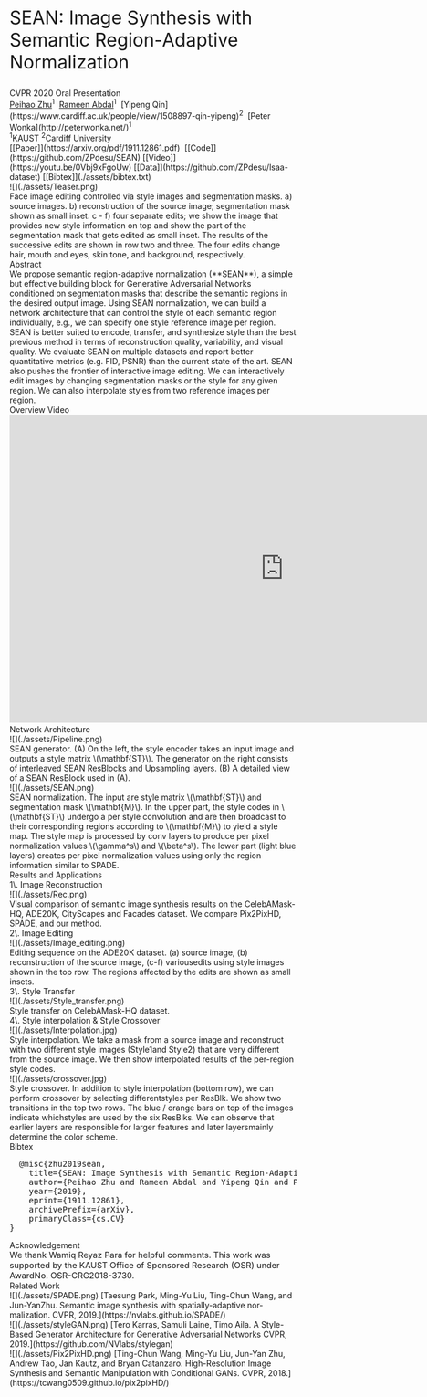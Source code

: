 <div class="container">

<div class="title" style="margin: 20pt auto;font-size: 24pt;">SEAN: Image Synthesis with Semantic Region-Adaptive Normalization</div>

<div class="oral">CVPR 2020 Oral Presentation</div>

<div class="author"><a href="" target="_blank">Peihao Zhu</a><sup>1</sup>  <a href="" target="_blank">Rameen Abdal</a><sup>1</sup>  [Yipeng Qin](https://www.cardiff.ac.uk/people/view/1508897-qin-yipeng)<sup>2</sup>  [Peter Wonka](http://peterwonka.net/)<sup>1</sup> </div>

<div class="institution"><sup>1</sup>KAUST  
<sup>2</sup>Cardiff University</div>

<div class="link">[[Paper]](https://arxiv.org/pdf/1911.12861.pdf)  [[Code]](https://github.com/ZPdesu/SEAN) [[Video]](https://youtu.be/0Vbj9xFgoUw) [[Data]](https://github.com/ZPdesu/lsaa-dataset) [[Bibtex]](./assets/bibtex.txt)</div>

<div class="teaser">![](./assets/Teaser.png)</div>

<div class="body">Face image editing controlled via style images and segmentation masks. a) source images. b) reconstruction of the source image; segmentation mask shown as small inset. c - f) four separate edits; we show the image that provides new style information on top and show the part of the segmentation mask that gets edited as small inset. The results of the successive edits are shown in row two and three. The four edits change hair, mouth and eyes, skin tone, and background, respectively.</div>

</div>

<div class="container">

<div class="title">Abstract</div>

<div class="body">We propose semantic region-adaptive normalization (**SEAN**), a simple but effective building block for Generative Adversarial Networks conditioned on segmentation masks that describe the semantic regions in the desired output image. Using SEAN normalization, we can build a network architecture that can control the style of each semantic region individually, e.g., we can specify one style reference image per region. SEAN is better suited to encode, transfer, and synthesize style than the best previous method in terms of reconstruction quality, variability, and visual quality. We evaluate SEAN on multiple datasets and report better quantitative metrics (e.g. FID, PSNR) than the current state of the art. SEAN also pushes the frontier of interactive image editing. We can interactively edit images by changing segmentation masks or the style for any given region. We can also interpolate styles from two reference images per region.</div>

</div>

<div class="container">

<div class="title">Overview Video</div>

<div style="text-align: center;"><iframe width="960" height="540" src="https://www.youtube.com/embed/0Vbj9xFgoUw" frameborder="0" allow="accelerometer; autoplay; encrypted-media; gyroscope; picture-in-picture" allowfullscreen=""></iframe></div>

</div>

<div class="container">

<div class="title">Network Architecture</div>

<div class="teaser">![](./assets/Pipeline.png)</div>

<div class="body">SEAN generator. (A) On the left, the style encoder takes an input image and outputs a style matrix \(\mathbf{ST}\). The generator on the right consists of interleaved SEAN ResBlocks and Upsampling layers. (B) A detailed view of a SEAN ResBlock used in (A).</div>

<div class="teaser">![](./assets/SEAN.png)</div>

<div class="body">SEAN normalization. The input are style matrix \(\mathbf{ST}\) and segmentation mask \(\mathbf{M}\). In the upper part, the style codes in \(\mathbf{ST}\) undergo a per style convolution and are then broadcast to their corresponding regions according to \(\mathbf{M}\) to yield a style map. The style map is processed by conv layers to produce per pixel normalization values \(\gamma^s\) and \(\beta^s\). The lower part (light blue layers) creates per pixel normalization values using only the region information similar to SPADE.</div>

</div>

<div class="container">

<div class="title">Results and Applications</div>

<div class="results">1\. Image Reconstruction</div>

<div class="teaser">![](./assets/Rec.png)</div>

<div class="body">Visual comparison of semantic image synthesis results on the CelebAMask-HQ, ADE20K, CityScapes and Facades dataset. We compare Pix2PixHD, SPADE, and our method.</div>

<div class="results">2\. Image Editing</div>

<div class="teaser">![](./assets/Image_editing.png)</div>

<div class="body">Editing sequence on the ADE20K dataset. (a) source image, (b) reconstruction of the source image, (c-f) variousedits using style images shown in the top row. The regions affected by the edits are shown as small insets.</div>

<div class="results">3\. Style Transfer</div>

<div class="teaser">![](./assets/Style_transfer.png)</div>

<div class="body">Style transfer on CelebAMask-HQ dataset.</div>

<div class="results">4\. Style interpolation & Style Crossover</div>

<div class="teaser">![](./assets/Interpolation.jpg)</div>

<div class="body">Style interpolation. We take a mask from a source image and reconstruct with two different style images (Style1and Style2) that are very different from the source image. We then show interpolated results of the per-region style codes.</div>

<div class="teaser">![](./assets/crossover.jpg)</div>

<div class="body">Style crossover. In addition to style interpolation (bottom row), we can perform crossover by selecting differentstyles per ResBlk. We show two transitions in the top two rows. The blue / orange bars on top of the images indicate whichstyles are used by the six ResBlks. We can observe that earlier layers are responsible for larger features and later layersmainly determine the color scheme.</div>

</div>

<div class="container">

<div class="bibtex">Bibtex</div>

<pre>  @misc{zhu2019sean,
    title={SEAN: Image Synthesis with Semantic Region-Adaptive Normalization},
    author={Peihao Zhu and Rameen Abdal and Yipeng Qin and Peter Wonka},
    year={2019},
    eprint={1911.12861},
    archivePrefix={arXiv},
    primaryClass={cs.CV}
}
</pre>

</div>

<div class="container">

<div class="acknowledgement">Acknowledgement</div>

<div class="body" style="font-size: 11pt;;">We thank Wamiq Reyaz Para for helpful comments. This work was supported by the KAUST Office of Sponsored Research (OSR) under AwardNo. OSR-CRG2018-3730.</div>

</div>

<div class="container">

<div class="ref">Related Work</div>

<div class="citation">![](./assets/SPADE.png) [Taesung Park, Ming-Yu Liu, Ting-Chun Wang, and Jun-YanZhu. Semantic image synthesis with spatially-adaptive nor-malization. CVPR, 2019.](https://nvlabs.github.io/SPADE/) </div>

<div class="citation">![](./assets/styleGAN.png) [Tero Karras, Samuli Laine, Timo Aila. A Style-Based Generator Architecture for Generative Adversarial Networks CVPR, 2019.](https://github.com/NVlabs/stylegan) </div>

<div class="citation">![](./assets/Pix2PixHD.png) [Ting-Chun Wang, Ming-Yu Liu, Jun-Yan Zhu, Andrew Tao, Jan Kautz, and Bryan Catanzaro. High-Resolution Image Synthesis and Semantic Manipulation with Conditional GANs. CVPR, 2018.](https://tcwang0509.github.io/pix2pixHD/) </div>

</div>
